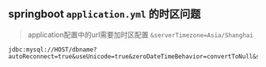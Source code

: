 ## springboot `application.yml` 的时区问题

> application配置中的url需要加时区配置 `&serverTimezone=Asia/Shanghai`

```
jdbc:mysql://HOST/dbname?autoReconnect=true&useUnicode=true&zeroDateTimeBehavior=convertToNull&serverTimezone=Asia/Shanghai

```
